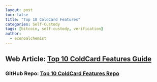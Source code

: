 ```yaml
---
layout: post
toc: false
title: "Top 10 ColdCard Features"
categories: Self-Custody
tags: [bitcoin, self-custody, verification]
author:
  - econoalchemist
---
```

## Web Article: [Top 10 ColdCard Features Guide](https://econoalchemist.github.io/My-Top-10-Coldcard-Features/)
### GitHub Repo: [Top 10 ColdCard Features Repo](https://github.com/econoalchemist/My-Top-10-Coldcard-Features)
